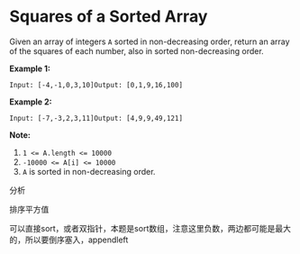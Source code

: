 # Squares of a Sorted Array



Given an array of integers `A` sorted in non-decreasing order, return an array of the squares of each number, also in sorted non-decreasing order.

**Example 1:**

```text
Input: [-4,-1,0,3,10]Output: [0,1,9,16,100]
```

**Example 2:**

```text
Input: [-7,-3,2,3,11]Output: [4,9,9,49,121]
```

**Note:**

1. `1 <= A.length <= 10000`
2. `-10000 <= A[i] <= 10000`
3. `A` is sorted in non-decreasing order.

分析

排序平方值

可以直接sort，或者双指针，本题是sort数组，注意这里负数，两边都可能是最大的，所以要倒序塞入，appendleft

